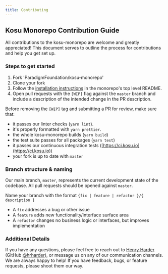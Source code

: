```yaml
---
title: Contributing
---
```


## Kosu Monorepo Contribution Guide

All contributions to the kosu-monorepo are welcome and greatly appreciated! This document serves to outline the process for contributions and help you get set up.

### Steps to get started

1. Fork 'ParadigmFoundation/kosu-monorepo'
2. Clone your fork
3. Follow the [installation instructions](./README.md) in the monorepo's top level README.
4. Open pull requests with the `[WIP]` flag against the `master` branch and include a description of the intended change in the PR description.

Before removing the `[WIP]` tag and submitting a PR for review, make sure that:

-   it passes our linter checks (`yarn lint`).
-   it's properly formatted with `yarn prettier`.
-   the whole kosu-monorepo builds (`yarn build`)
-   the test suite passes for all packages (`yarn test`)
-   it passes our continuous integration tests ([https://ci.kosu.io](https://ci.kosu.io))
-   your fork is up to date with `master`

### Branch structure & naming

Our main branch, `master`, represents the current development state of the codebase. All pull requests should be opened against `master`.

Name your branch with the format `{fix | feature | refactor }/{ description }`

-   A `fix` addresses a bug or other issue
-   A `feature` adds new functionality/interface surface area
-   A `refactor` changes no business logic or interfaces, but improves implementation

### Additional Details

If you have any questions, please feel free to reach out to [Henry Harder](mailto:henry@paradigm.market) (GitHub [@hrharder](https://github.com/hrharder)), or message us on any of our communication channels. We are always happy to help! If you have feedback, bugs, or feature requests, please shoot them our way.
